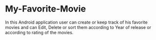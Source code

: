 # My-Favorite-Movie
In this Android application user can create or keep track of his favorite movies and can Edit, Delete or sort them according to Year of release or according to rating of the movies.
